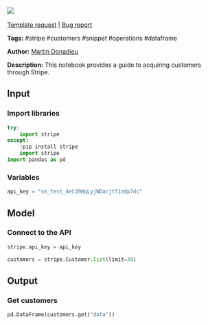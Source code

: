 <a href="https://app.naas.ai/user-redirect/naas/downloader?url=https://raw.githubusercontent.com/jupyter-naas/awesome-notebooks/master/Stripe/Stripe_Get_customers.ipynb" target="_parent"><img src="https://naasai-public.s3.eu-west-3.amazonaws.com/open_in_naas.svg"/></a><br><br><a href="https://github.com/jupyter-naas/awesome-notebooks/issues/new?assignees=&labels=&template=template-request.md&title=Tool+-+Action+of+the+notebook+">Template request</a> | <a href="https://github.com/jupyter-naas/awesome-notebooks/issues/new?assignees=&labels=bug&template=bug_report.md&title=Stripe+-+Get+customers:+Error+short+description">Bug report</a>

**Tags:** #stripe #customers #snippet #operations #dataframe

**Author:** [Martin Donadieu](https://www.linkedin.com/in/martindonadieu/)

**Description:** This notebook provides a guide to acquiring customers through Stripe.

## Input

### Import libraries


```python
try:
    import stripe
except:
    !pip install stripe
    import stripe
import pandas as pd
```

### Variables


```python
api_key = "sk_test_4eC39HqLyjWDarjtT1zdp7dc"
```

## Model

### Connect to the API


```python
stripe.api_key = api_key
```


```python
customers = stripe.Customer.list(limit=30)
```

## Output

### Get customers


```python
pd.DataFrame(customers.get("data"))
```
